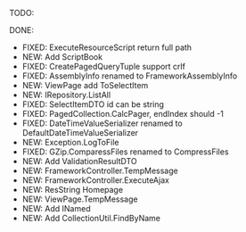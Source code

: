 TODO:

DONE:
* FIXED: ExecuteResourceScript return full path
* NEW: Add ScriptBook
* FIXED: CreatePagedQueryTuple support crlf
* FIXED: AssemblyInfo renamed to FrameworkAssemblyInfo
* NEW: ViewPage add ToSelectItem
* NEW: IRepository<T>.ListAll
* FIXED: SelectItemDTO id can be string
* FIXED: PagedCollection.CalcPager, endIndex should -1
* FIXED: DateTimeValueSerializer renamed to DefaultDateTimeValueSerializer
* NEW: Exception.LogToFile
* FIXED: GZip.ComparessFiles renamed to CompressFiles
* NEW: Add ValidationResultDTO
* NEW: FrameworkController.TempMessage
* NEW: FrameworkController.ExecuteAjax
* NEW: ResString Homepage
* NEW: ViewPage.TempMessage
* NEW: Add INamed
* NEW: Add CollectionUtil.FindByName